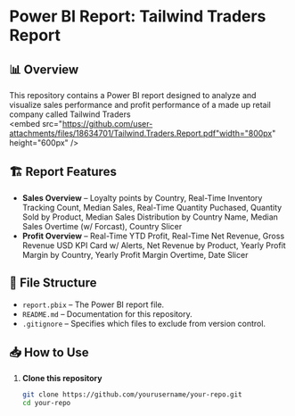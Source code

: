 # Power BI Report: Tailwind Traders Report

## 📊 Overview
This repository contains a Power BI report designed to analyze and visualize sales performance and profit performance of a made up retail company called Tailwind Traders  
<embed src="https://github.com/user-attachments/files/18634701/Tailwind.Traders.Report.pdf"width="800px" height="600px" />


## 🏗 Report Features
- **Sales Overview** – Loyalty points by Country, Real-Time Inventory Tracking Count, Median Sales, Real-Time Quantity Puchased, Quantity Sold by Product, Median Sales Distribution by Country Name, Median Sales Overtime (w/ Forcast), Country Slicer
- **Profit Overview** – Real-Time YTD Profit, Real-Time Net Revenue, Gross Revenue USD KPI Card w/ Alerts, Net Revenue by Product, Yearly Profit Margin by Country, Yearly Profit Margin Overtime, Date Slicer
## 📂 File Structure
- `report.pbix` – The Power BI report file.
- `README.md` – Documentation for this repository.
- `.gitignore` – Specifies which files to exclude from version control.

## 📥 How to Use
1. **Clone this repository**  
   ```sh
   git clone https://github.com/yourusername/your-repo.git
   cd your-repo
